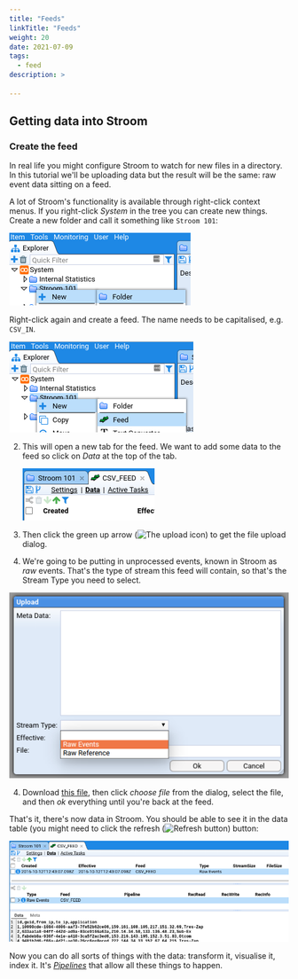 ```yaml
---
title: "Feeds"
linkTitle: "Feeds"
weight: 20
date: 2021-07-09
tags: 
  - feed
description: >
  
---
```


## Getting data into Stroom

### Create the feed

In real life you might configure Stroom to watch for new files in a directory. In this tutorial we'll be uploading data but the result will be the same: raw event data sitting on a feed.

A lot of Stroom's functionality is available through right-click context menus. If you right-click  _System_ in the tree you can create new things. Create a new folder and call it something like `Stroom 101`:

![Creating a folder](images/create-folder.png)

Right-click again and create a feed. The name needs to be capitalised, e.g. `CSV_IN`.

![Creating a feed](images/create-feed.png)

2. This will open a new tab for the feed. We want to add some data to the feed so click on _Data_ at the top of the tab. 

   ![The Data section of a feed](images/go-feed-data.png)

3. Then click the green up arrow (![The upload icon](../../resources/icons/upload.png)) to get the file upload dialog.

4. We're going to be putting in unprocessed events, known in Stroom as _raw_ events. That's the type of stream this feed will contain, so that's the Stream Type you need to select. 

![Setting the Stream Type](images/upload-dialog.png)

4. Download [this file](../resources/mock_stroom_data.csv), then click _choose file_ from the dialog, select the file, and then _ok_ everything until you're back at the feed.

That's it, there's now data in Stroom. You should be able to see it in the data table (you might need to click the refresh (![Refresh button](../../resources/icons/refresh.png)) button:

![The data on a feed](images/show-feed-data.png)

Now you can do all sorts of things with the data: transform it, visualise it, index it. It's [_Pipelines_](../process/process.md) that allow all these things to happen.
